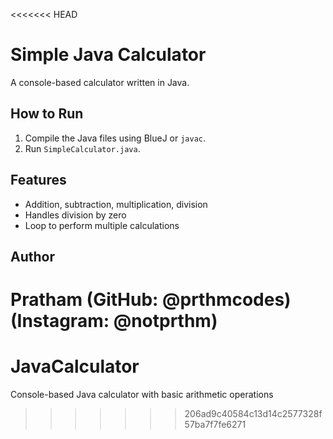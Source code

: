 <<<<<<< HEAD
# Simple Java Calculator

A console-based calculator written in Java.

## How to Run
1. Compile the Java files using BlueJ or `javac`.
2. Run `SimpleCalculator.java`.

## Features
- Addition, subtraction, multiplication, division
- Handles division by zero
- Loop to perform multiple calculations

## Author
Pratham (GitHub: @prthmcodes)
                (Instagram: @notprthm)
=======
# JavaCalculator
Console-based Java calculator with basic arithmetic operations
>>>>>>> 206ad9c40584c13d14c2577328f57ba7f7fe6271
